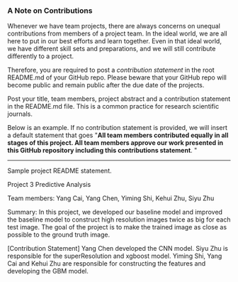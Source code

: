 ### A Note on Contributions

Whenever we have team projects, there are always concerns on unequal contributions from members of a project team. In the ideal world, we are all here to put in our best efforts and learn together. Even in that ideal world, we have different skill sets and preparations, and we will still contribute differently to a project. 

Therefore, you are required to post a *contribution statement* in the root README.md of your GitHub repo. Please beware that your GitHub repo will become public and remain public after the due date of the projects. 

Post your title, team members, project abstract and a contribution statement in the README.md file.  This is a common practice for research scientific journals. 

Below is an example. If no contribution statement is provided, we will insert a default statement that goes "**All team members contributed equally in all stages of this project. All team members approve our work presented in this GitHub repository including this contributions statement**. "

---
Sample project README statement.

Project 3 Predictive Analysis

Team members: Yang Cai, Yang Chen, Yiming Shi, Kehui Zhu, Siyu Zhu

Summary: In this project, we developed our baseline model and improved the baseline model to construct high resolution images twice as big for each test image. The goal of the project is to make the trained image as close as possible to the ground truth image.

[Contribution Statement] 
Yang Chen developed the CNN model. Siyu Zhu is responsible for the superResolution and xgboost model. Yiming Shi, Yang Cai and Kehui Zhu are responsible for constructing the features and developing the GBM model.
